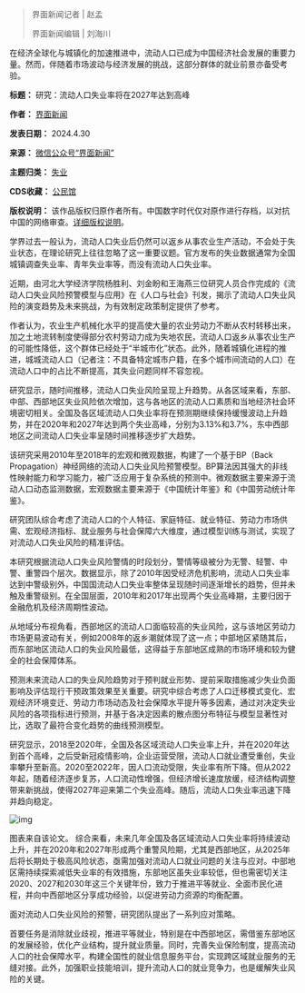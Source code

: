 
> 界面新闻记者 | 赵孟
> 
> 
> 界面新闻编辑 | 刘海川


在经济全球化与城镇化的加速推进中，流动人口已成为中国经济社会发展的重要力量。然而，伴随着市场波动与经济发展的挑战，这部分群体的就业前景亦备受考验。




**标题：** 研究：流动人口失业率将在2027年达到高峰  

**作者：** [界面新闻](https://chinadigitaltimes.net/space/界面新闻)  

**发表日期：** 2024.4.30  

**来源：** [微信公众号“界面新闻”](https://web.archive.org/web/https://www.sohu.com/a/775433029_313745g)  

**主题归类：** [失业](https://chinadigitaltimes.net/space/失业)  

**CDS收藏：** [公民馆](https://chinadigitaltimes.net/space/%E5%85%AC%E6%B0%91%E9%A6%86)  

**版权说明：** 该作品版权归原作者所有。中国数字时代仅对原作进行存档，以对抗中国的网络审查。[详细版权说明](https://chinadigitaltimes.net/chinese/copyright)。


学界过去一般认为，流动人口失业后仍然可以返乡从事农业生产活动，不会处于失业状态，在理论研究上往往忽略了这一重要议题。官方发布的失业数据通常为全国城镇调查失业率、青年失业率等，而没有流动人口失业率。


近期，由河北大学经济学院杨胜利、刘金盼和王海燕三位研究人员合作完成的《流动人口失业风险预警模型与应用》在《人口与社会》刊发，揭示了流动人口失业风险的演变趋势及未来挑战，为有效制定政策制定提供了参考。


作者认为，农业生产机械化水平的提高使大量的农业劳动力不断从农村转移出来，加之土地流转制度使得部分农村劳动力成为失地农民，流动人口返乡从事农业生产的可能性降低，这个群体已经处于“半城市化”状态。此外，随着城镇化进程的推进，城城流动人口（记者注：不具备特定城市户籍，在多个城市间流动的人口）在流动人口中的占比不断提高，其失业问题同样不容忽视。


研究显示，随时间推移，流动人口失业风险呈现上升趋势。从各区域来看，东部、中部、西部地区失业风险依次增加，这与各地区的流动人口素质和当地经济社会环境密切相关。全国及各区域流动人口失业率将在预测期继续保持缓慢波动上升趋势，并在2020年和2027年达到两个失业高峰，分别为3.13%和3.7%，东中西部地区之间流动人口失业率呈随时间推移逐步扩大趋势。


该研究采用2010年至2018年的宏观和微观数据，构建了一个基于BP（Back Propagation）神经网络的流动人口失业风险预警模型。BP算法因其强大的非线性映射能力和学习能力，被广泛应用于复杂系统的预测中。微观数据主要来源于流动人口动态监测数据，宏观数据主要来源于《中国统计年鉴》和《中国劳动统计年鉴》。


研究团队综合考虑了流动人口的个人特征、家庭特征、就业特征、劳动力市场供需、宏观经济指标、就业服务与社会保障六大维度，通过模型训练与测试，实现了对流动人口失业风险的精准评估。


本研究根据流动人口失业风险警情的时段划分，警情等级被分为无警、轻警、中警、重警四个层次。数据显示，除了2010年因受经济危机影响，流动人口失业率达到中警级别外，中国国流动人口失业率整体呈现随时间逐渐增长的趋势，但并未触及重警级别。在全国层面，2010年和2017年出现两个失业高峰期，主要归因于金融危机及经济周期性波动。


从地域分布视角看，西部地区的流动人口面临较高的失业风险，这与该地区劳动力市场更易波动有关，例如2008年的返乡潮就体现了这一点；中部地区紧随其后，而东部地区流动人口的失业风险最低，这得益于东部地区成熟的市场环境和较为健全的社会保障体系。


预测未来流动人口的失业风险趋势对于预判就业形势、提前采取措施减少失业负面影响及评估现行干预政策效果至关重要。研究中综合考虑了人口迁移模式变化、宏观经济环境变迁、劳动力市场动态及社会保障水平提升等多因素，通过对决定失业风险的各项指标进行预测，并基于各决定因素的散点图分布特征与模型显著性对比，选取了最符合变化趋势的曲线预测模型。


研究显示，2018至2020年，全国及各区域流动人口失业率上升，并在2020年达到首个高峰，之后受新冠疫情影响，企业运营受限，流动人口就业遭受重创，失业率攀升至新高。2020至2022年，因人口流动受限，失业率有所下降。但从2022年起，随着经济逐步复苏，人口流动性增强，但经济增长速度放缓，经济结构调整带来新挑战，使得2027年迎来第二个失业高峰。随后，流动人口失业率迅速下降并趋向稳定。


![img](https://keep.cdt.media/assets/images/c/0/c0c58cd4/5deadbc0.png)


图表来自该论文。
综合来看，未来几年全国及各区域流动人口失业率将持续波动上升，并在2020年和2027年形成两个重警风险期，尤其是西部地区，从2025年后将长期处于极高风险状态，亟需加强对流动人口就业问题的关注与应对。中部地区需持续探索减低失业率的有效措施，东部地区虽失业率较低，但也需密切关注2020、2027和2030年这三个关键年份，致力于推进平等就业、全面市民化进程，并向中西部地区分享成功经验，以促进劳动力资源的均衡配置。


面对流动人口失业风险的预警，研究团队提出了一系列应对策略。


首要任务是消除就业歧视，推进平等就业，特别是在中西部地区，需借鉴东部地区的发展经验，优化产业结构，提升就业质量。同时，完善失业保险制度，提高流动人口的社会保障水平，构建全国性的就业信息服务平台，实现跨区域就业服务的无缝对接。此外，加强职业技能培训，提升流动人口的就业竞争力，也是缓解失业风险的关键。

